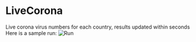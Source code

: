 # LiveCorona
Live corona virus numbers for each country, results updated within seconds 
Here is a sample run:
![Run](LiveCorona/covid19.gif)
